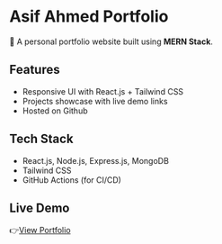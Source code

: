 # Asif Ahmed Portfolio

🚀 A personal portfolio website built using **MERN Stack**.

## Features

- Responsive UI with React.js + Tailwind CSS
- Projects showcase with live demo links
- Hosted on Github

## Tech Stack

- React.js, Node.js, Express.js, MongoDB
- Tailwind CSS
- GitHub Actions (for CI/CD)

## Live Demo

👉[View Portfolio](https://hanagiasif.github.io/portfolio/) 

